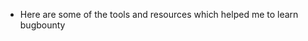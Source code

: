 <p1><ul>
<li>Here are some of the tools and resources which helped me to learn bugbounty</li>
</ul></p1>
